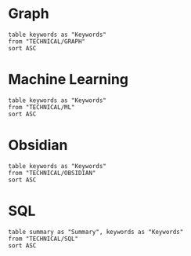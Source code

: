 # Graph
```dataview
table keywords as "Keywords"
from "TECHNICAL/GRAPH"
sort ASC
```

# Machine Learning
```dataview
table keywords as "Keywords"
from "TECHNICAL/ML"
sort ASC
```
# Obsidian
```dataview
table keywords as "Keywords"
from "TECHNICAL/OBSIDIAN"
sort ASC
```
# SQL
```dataview
table summary as "Summary", keywords as "Keywords"
from "TECHNICAL/SQL"
sort ASC
```
